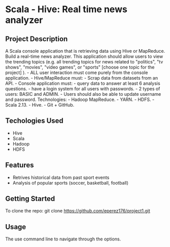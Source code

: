 ﻿# Scala - Hive: Real time news analyzer
 ## Project Description 
A Scala console application that is retrieving data using Hive or MapReduce. Build a real-time news analyzer. This application should allow users to view the trending topics (e.g. all trending topics for news related to "politics", "tv shows", "movies", "video games", or "sports" [choose one topic for the project] ). - ALL user interaction must come purely from the console application. - Hive/MapReduce must: - Scrap data from datasets from an API. - Console application must: - query data to answer at least 6 analysis questions. - have a login system for all users with passwords. - 2 types of users: BASIC and ADMIN. - Users should also be able to update username and password. Technologies: - Hadoop MapReduce. - YARN. - HDFS. - Scala 2.13. - Hive. - Git + GitHub.
## Techologies Used
- Hive
- Scala
- Hadoop
- HDFS
## Features
- Retrives historical data from past sport events
- Analysis of popular sports (soccer, basketball, football)
## Getting Started
To clone the repo:
git clone https://github.com/eperez176/project1.git
## Usage
The use command line to navigate through the options.
